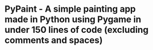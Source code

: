 # PyPaint - A simple painting app made in Python using Pygame in under 150 lines of code (excluding comments and spaces)

